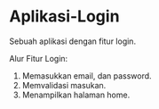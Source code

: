 # Aplikasi-Login
Sebuah aplikasi dengan fitur login.

Alur Fitur Login:
1. Memasukkan email, dan password.
2. Memvalidasi masukan.
3. Menampilkan halaman home.
